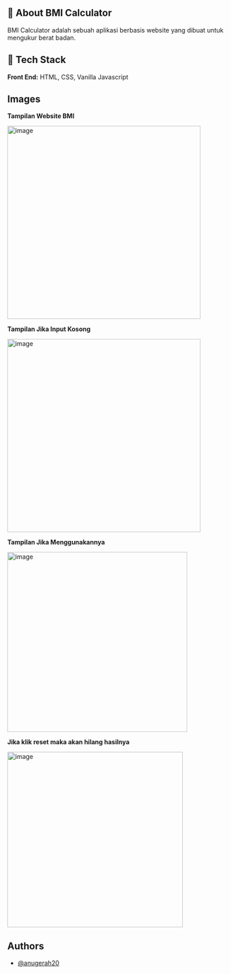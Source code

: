 
## 🚀 About BMI Calculator
BMI Calculator adalah sebuah aplikasi berbasis website yang dibuat untuk mengukur berat badan.


## 📍 Tech Stack

**Front End:** HTML, CSS, Vanilla Javascript


## Images
**Tampilan Website BMI**

<img width="437" alt="image" src="https://github.com/Anugerah20/Skilvul-TPA2-BMI-Calculator/assets/73144931/82f07f70-cd37-4527-b05e-4ae8aaded5ac">


**Tampilan Jika Input Kosong**

<img width="437" alt="image" src="https://github.com/Anugerah20/Skilvul-TPA2-BMI-Calculator/assets/73144931/cb82c7d6-eb11-4d85-b95f-5534a8a3beb3">


**Tampilan Jika Menggunakannya**

<img width="407" alt="image" src="https://github.com/Anugerah20/Skilvul-TPA2-BMI-Calculator/assets/73144931/1098f95f-4680-4ec0-b844-cdaaf14874ae">


**Jika klik reset maka akan hilang hasilnya**

<img width="397" alt="image" src="https://github.com/Anugerah20/Skilvul-TPA2-BMI-Calculator/assets/73144931/980502f9-a0b7-4ed9-b971-6bd881a33086">


## Authors

- [@anugerah20](https://www.github.com/anugerah20)
